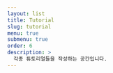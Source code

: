 ```yaml
---
layout: list
title: Tutorial
slug: tutorial
menu: true
submenu: true
order: 6
description: >
  각종 튜토리얼들을 작성하는 공간입니다.
---
```

